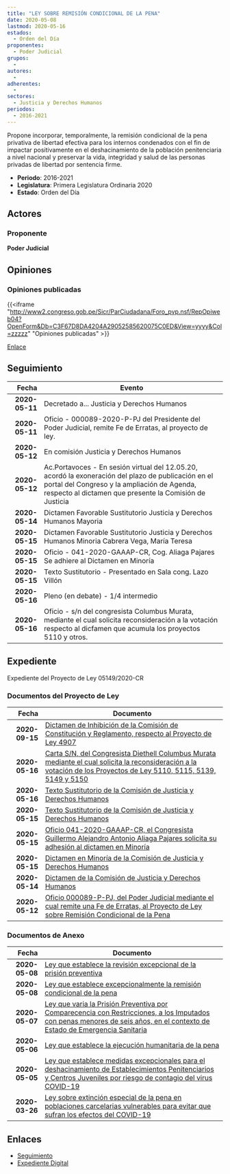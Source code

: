 ```yaml
---
title: "LEY SOBRE REMISIÓN CONDICIONAL DE LA PENA"
date: 2020-05-08
lastmod: 2020-05-16
estados: 
  - Orden del Día
proponentes: 
  - Poder Judicial
grupos: 
  - 
autores: 
  - 
adherentes: 
  - 
sectores: 
  - Justicia y Derechos Humanos
periodos: 
  - 2016-2021
---
```


Propone incorporar, temporalmente, la remisión condicional de la pena privativa de libertad efectiva para los internos condenados con el fin de impactar positivamente en el deshacinamiento de la población penitenciaria a nivel nacional y preservar la vida, integridad y salud de las personas privadas de libertad por sentencia firme.

- **Periodo**: 2016-2021
- **Legislatura**: Primera Legislatura Ordinaria 2020
- **Estado**: Orden del Día

## Actores

### Proponente

**Poder Judicial**


## Opiniones

### Opiniones publicadas

{{<iframe "http://www2.congreso.gob.pe/Sicr/ParCiudadana/Foro_pvp.nsf/RepOpiweb04?OpenForm&Db=C3F67D8DA4204A29052585620075C0ED&View=yyyy&Col=zzzzz" "Opiniones publicadas" >}}

[Enlace](http://www2.congreso.gob.pe/Sicr/ParCiudadana/Foro_pvp.nsf/RepOpiweb04?OpenForm&Db=C3F67D8DA4204A29052585620075C0ED&View=yyyy&Col=zzzzz)

## Seguimiento

| Fecha | Evento |
|------:|--------|
| **2020-05-11** | Decretado a... Justicia y Derechos Humanos|
| **2020-05-11** | Oficio - 000089-2020-P-PJ del Presidente del Poder Judicial, remite Fe de Erratas, al proyecto de ley.|
| **2020-05-12** | En comisión Justicia y Derechos Humanos|
| **2020-05-12** | Ac.Portavoces - En sesión virtual del 12.05.20, acordó la exoneración del plazo de publicación en el portal del Congreso y la ampliación de Agenda, respecto al dictamen que presente la Comisión de Justicia|
| **2020-05-14** | Dictamen Favorable Sustitutorio Justicia y Derechos Humanos Mayoria|
| **2020-05-15** | Dictamen Favorable Sustitutorio Justicia y Derechos Humanos Minoria Cabrera Vega, María Teresa|
| **2020-05-15** | Oficio - 041-2020-GAAAP-CR, Cog. Aliaga Pajares Se adhiere al Dictamen en Minoría|
| **2020-05-15** | Texto Sustitutorio - Presentado en Sala cong. Lazo Villón|
| **2020-05-16** | Pleno (en debate) - 1/4 intermedio|
| **2020-05-16** | Oficio - s/n del congresista Columbus Murata, mediante el cual solicita reconsideración a la votación respecto al dicfamen que acumula los proyectos 5110 y otros.|


## Expediente

Expediente del Proyecto de Ley 05149/2020-CR


### Documentos del Proyecto de Ley

| Fecha | Documento |
|------:|--------|
| **2020-09-15** | [Dictamen de Inhibición de la Comisión de Constitución y Reglamento, respecto al Proyecto de Ley 4907](http://www.leyes.congreso.gob.pe/Documentos/2016_2021/Dictamenes/Proyectos_de_Ley/04907DC04MAY-20200915.pdf) |
| **2020-05-16** | [Carta S/N, del Congresista Diethell Columbus Murata mediante el cual solicita la reconsideración a la votación de los Proyectos de Ley 5110, 5115, 5139, 5149 y 5150](http://www.leyes.congreso.gob.pe/Documentos/2016_2021/Asistencia_y_Votacion/Proyectos_de_Ley/Reconsideracion/RV0511020200516.pdf) |
| **2020-05-16** | [Texto Sustitutorio de la Comisión de Justicia y Derechos Humanos](http://www.leyes.congreso.gob.pe/Documentos/2016_2021/Texto_Sustitutorio/Proyectos_de_Ley/TS0511020200516.pdf) |
| **2020-05-15** | [Texto Sustitutorio de la Comisión de Justicia y Derechos Humanos](http://www.leyes.congreso.gob.pe/Documentos/2016_2021/Texto_Sustitutorio/Proyectos_de_Ley/TS05110-20200515.pdf) |
| **2020-05-15** | [Oficio 041-2020-GAAAP-CR, el Congresista Guillermo Alejandro Antonio Aliaga Pajares solicita su adhesión al dictamen en Minoría](http://www.leyes.congreso.gob.pe/Documentos/2016_2021/Adhesiones/Proyectos_de_Ley/OFICIO-041-2020-GAAAP-CR.pdf) |
| **2020-05-15** | [Dictamen en Minoría de la Comisión de Justicia y Derechos Humanos](http://www.leyes.congreso.gob.pe/Documentos/2016_2021/Dictamenes/Proyectos_de_Ley/05110DC15MIN20200515.pdf) |
| **2020-05-14** | [Dictamen de la Comisión de Justicia y Derechos Humanos](http://www.leyes.congreso.gob.pe/Documentos/2016_2021/Dictamenes/Proyectos_de_Ley/05110DC15MAY20200514.pdf) |
| **2020-05-12** | [Oficio 000089-P-PJ, del Poder Judicial mediante el cual remite una Fe de Erratas, al Proyecto de Ley sobre Remisión Condicional de la Pena](http://www.leyes.congreso.gob.pe/Documentos/2016_2021/Fe_de_Erratas/Proyectos_de_Ley/OFICIO-000089-2020-P-PJ.pdf) |

### Documentos de Anexo

| Fecha | Documento |
|------:|--------|
| **2020-05-08** | [Ley que establece la revisión excepcional de la prisión preventiva](http://www.leyes.congreso.gob.pe/Documentos/2016_2021/Proyectos_de_Ley_y_de_Resoluciones_Legislativas/PL05150_20200508.pdf) |
| **2020-05-08** | [Ley que establece excepcionalmente la remisión condicional de la pena](http://www.leyes.congreso.gob.pe/Documentos/2016_2021/Proyectos_de_Ley_y_de_Resoluciones_Legislativas/PL05149_20200508.pdf) |
| **2020-05-07** | [Ley que varia la Prisión Preventiva por Comparecencia con Restricciones, a los Imputados con penas menores de seis años, en el contexto de Estado de Emergencia Sanitaria](http://www.leyes.congreso.gob.pe/Documentos/2016_2021/Proyectos_de_Ley_y_de_Resoluciones_Legislativas/PL05139_20200507.pdf) |
| **2020-05-06** | [Ley que establece la ejecución humanitaria de la pena](http://www.leyes.congreso.gob.pe/Documentos/2016_2021/Proyectos_de_Ley_y_de_Resoluciones_Legislativas/PL05115_20200506.pdf) |
| **2020-05-05** | [Ley que establece medidas excepcionales para el deshacinamiento de Establecimientos Penitenciarios y Centros Juveniles por riesgo de contagio del virus COVID-19](http://www.leyes.congreso.gob.pe/Documentos/2016_2021/Proyectos_de_Ley_y_de_Resoluciones_Legislativas/PL05110_20200505.pdf) |
| **2020-03-26** | [Ley sobre extinción especial de la pena en poblaciones carcelarias vulnerables para evitar que sufran los efectos del COVID-19](http://www.leyes.congreso.gob.pe/Documentos/2016_2021/Proyectos_de_Ley_y_de_Resoluciones_Legislativas/PL04907_20200326.pdf) |

## Enlaces 

- [Seguimiento](http://www2.congreso.gob.pehttp://www2.congreso.gob.pe/Sicr/TraDocEstProc/CLProLey2016.nsf/f7fff46988ca05b1052578e100829cc7/e9331989c0fe379605258562007ecace?OpenDocument)
- [Expediente Digital](http://www2.congreso.gob.pehttp://www2.congreso.gob.pe/Sicr/TraDocEstProc/CLProLey2016.nsf/f7fff46988ca05b1052578e100829cc7/e9331989c0fe379605258562007ecace?OpenDocument&Click=05257FB7005EB655.eb71d0cf91d8294e05256cdf006b5706/$Body/0.1C6C)
